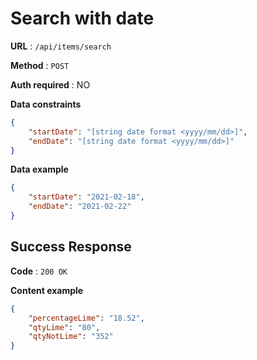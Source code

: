 # Search with date

**URL** : `/api/items/search`

**Method** : `POST`

**Auth required** : NO

**Data constraints**

```json
{
    "startDate": "[string date format <yyyy/mm/dd>]",
    "endDate": "[string date format <yyyy/mm/dd>]"
}
```

**Data example**

```json
{
    "startDate": "2021-02-18",
    "endDate": "2021-02-22"
}
```

## Success Response

**Code** : `200 OK`

**Content example**

```json
{
    "percentageLime": "18.52",
    "qtyLime": "80",
    "qtyNotLime": "352"
}
```

